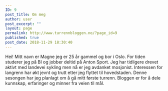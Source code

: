 ```yaml
---
ID: 9
post_title: Om meg
author: user
post_excerpt: ""
layout: page
permalink: http://www.turrennbloggen.no/?page_id=9
published: true
post_date: 2018-11-29 18:30:40
---
```

<p>Hei! Mitt navn er Magne jeg er 25 år gammel og bor i Oslo. For tiden studerer jeg på BI og jobber deltid på Anton Sport. Jeg har tidligere drevet aktivt med landevei sykling men nå er jeg avdanket mosjonist. Interessen for langrenn har økt jevnt og trutt etter jeg flyttet til hovedstaden. Denne sesongen har jeg planlagt om å gå mitt første turrenn. Bloggen er for å dele kunnskap, erfaringer og minner fra veien til mål.</p>